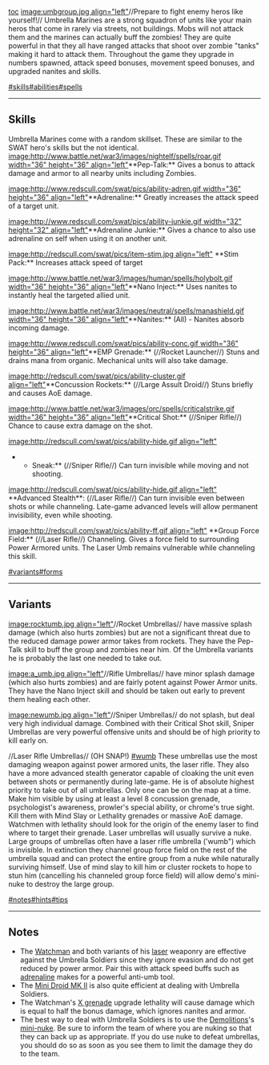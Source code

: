 [toc](toc "wikilink") [image:umbgroup.jpg
align="left"](image:umbgroup.jpg_align="left" "wikilink")//Prepare to
fight enemy heros like yourself!// Umbrella Marines are a strong
squadron of units like your main heros that come in rarely via streets,
not buildings. Mobs will not attack them and the marines can actually
buff the zombies! They are quite powerful in that they all have ranged
attacks that shoot over zombie "tanks" making it hard to attack them.
Throughout the game they upgrade in numbers spawned, attack speed
bonuses, movement speed bonuses, and upgraded nanites and skills.

[\#skills](#skills "wikilink")[\#abilities](#abilities "wikilink")[\#spells](#spells "wikilink")

------------------------------------------------------------------------

## Skills

Umbrella Marines come with a random skillset. These are similar to the
SWAT hero's skills but the not identical.
[image:<http://www.battle.net/war3/images/nightelf/spells/roar.gif>
width="36" height="36"
align="left"](image:http:/www.battle.net/war3/images/nightelf/spells/roar.gif_width="36"_height="36"_align="left" "wikilink")\*\*Pep-Talk:\*\*
Gives a bonus to attack damage and armor to all nearby units including
Zombies.

[image:<http://www.redscull.com/swat/pics/ability-adren.gif> width="36"
height="36"
align="left"](image:http:/www.redscull.com/swat/pics/ability-adren.gif_width="36"_height="36"_align="left" "wikilink")\*\*Adrenaline:\*\*
Greatly increases the attack speed of a target unit.

[image:<http://www.redscull.com/swat/pics/ability-junkie.gif> width="32"
height="32"
align="left"](image:http:/www.redscull.com/swat/pics/ability-junkie.gif_width="32"_height="32"_align="left" "wikilink")\*\*Adrenaline
Junkie:\*\* Gives a chance to also use adrenaline on self when using it
on another unit.

[image:<http://redscull.com/swat/pics/item-stim.jpg>
align="left"](image:http:/redscull.com/swat/pics/item-stim.jpg_align="left" "wikilink")
\*\*Stim Pack:\*\* Increases attack speed of target

[image:<http://www.battle.net/war3/images/human/spells/holybolt.gif>
width="36" height="36"
align="left"](image:http:/www.battle.net/war3/images/human/spells/holybolt.gif_width="36"_height="36"_align="left" "wikilink")\*\*Nano
Inject:\*\* Uses nanites to instantly heal the targeted allied unit.

[image:<http://www.battle.net/war3/images/neutral/spells/manashield.gif>
width="36" height="36"
align="left"](image:http:/www.battle.net/war3/images/neutral/spells/manashield.gif_width="36"_height="36"_align="left" "wikilink")\*\*Nanites:\*\*
(All) - Nanites absorb incoming damage.

[image:<http://www.redscull.com/swat/pics/ability-conc.gif> width="36"
height="36"
align="left"](image:http:/www.redscull.com/swat/pics/ability-conc.gif_width="36"_height="36"_align="left" "wikilink")\*\*EMP
Grenade:\*\* (//Rocket Launcher//) Stuns and drains mana from organic.
Mechanical units will also take damage.

[image:<http://redscull.com/swat/pics/ability-cluster.gif>
align="left"](image:http:/redscull.com/swat/pics/ability-cluster.gif_align="left" "wikilink")\*\*Concussion
Rockets:\*\* (//Large Assult Droid//) Stuns briefly and causes AoE
damage.

[image:<http://www.battle.net/war3/images/orc/spells/criticalstrike.gif>
width="36" height="36"
align="left"](image:http:/www.battle.net/war3/images/orc/spells/criticalstrike.gif_width="36"_height="36"_align="left" "wikilink")\*\*Critical
Shot:\*\* (//Sniper Rifle//) Chance to cause extra damage on the shot.

[image:<http://redscull.com/swat/pics/ability-hide.gif>
align="left"](image:http:/redscull.com/swat/pics/ability-hide.gif_align="left" "wikilink")

-   -   Sneak:\*\* (//Sniper Rifle//) Can turn invisible while moving
        and not shooting.

[image:<http://redscull.com/swat/pics/ability-hide.gif>
align="left"](image:http:/redscull.com/swat/pics/ability-hide.gif_align="left" "wikilink")
\*\*Advanced Stealth\*\*: (//Laser Rifle//) Can turn invisible even
between shots or while channeling. Late-game advanced levels will allow
permanent invisibility, even while shooting.

[image:<http://redscull.com/swat/pics/ability-ff.gif>
align="left"](image:http:/redscull.com/swat/pics/ability-ff.gif_align="left" "wikilink")
\*\*Group Force Field:\*\* (//Laser Rifle//) Channeling. Gives a force
field to surrounding Power Armored units. The Laser Umb remains
vulnerable while channeling this skill.

[\#variants](#variants "wikilink")[\#forms](#forms "wikilink")

------------------------------------------------------------------------

## Variants

[image:rocktumb.jpg
align="left"](image:rocktumb.jpg_align="left" "wikilink")//Rocket
Umbrellas// have massive splash damage (which also hurts zombies) but
are not a significant threat due to the reduced damage power armor takes
from rockets. They have the Pep-Talk skill to buff the group and zombies
near him. Of the Umbrella variants he is probably the last one needed to
take out.

[image:a_umb.jpg
align="left"](image:a_umb.jpg_align="left" "wikilink")//Rifle
Umbrellas// have minor splash damage (which also hurts zombies) and are
fairly potent against Power Armor units. They have the Nano Inject skill
and should be taken out early to prevent them healing each other.

[image:newumb.jpg
align="left"](image:newumb.jpg_align="left" "wikilink")//Sniper
Umbrellas// do not splash, but deal very high individual damage.
Combined with their Critical Shot skill, Sniper Umbrellas are very
powerful offensive units and should be of high priority to kill early
on.

//Laser Rifle Umbrellas// (OH SNAP!) [\#wumb](#wumb "wikilink") These
umbrellas use the most damaging weapon against power armored units, the
laser rifle. They also have a more advanced stealth generator capable of
cloaking the unit even between shots or permanently during late-game. He
is of absolute highest priority to take out of all umbrellas. Only one
can be on the map at a time. Make him visible by using at least a level
8 concussion grenade, psychologist's awareness, prowler's special
ability, or chrome's true sight. Kill them with Mind Slay or Lethality
grenades or massive AoE damage. Watchmen with lethality should look for
the origin of the enemy laser to find where to target their grenade.
Laser umbrellas will usually survive a nuke. Large groups of umbrellas
often have a laser rifle umbrella ('wumb") which is invisible. In
extinction they channel group force field on the rest of the umbrella
squad and can protect the entire group from a nuke while naturally
surviving himself. Use of mind slay to kill him or cluster rockets to
hope to stun him (cancelling his channeled group force field) will allow
demo's mini-nuke to destroy the large group.

[\#notes](#notes "wikilink")[\#hints](#hints "wikilink")[\#tips](#tips "wikilink")

------------------------------------------------------------------------

## Notes

-   The [Watchman](Watchman "wikilink") and both variants of his
    [laser](Weapons#laser "wikilink") weaponry are effective against the
    Umbrella Soldiers since they ignore evasion and do not get reduced
    by power armor. Pair this with attack speed buffs such as
    [adrenaline](Medic#adren "wikilink") makes for a powerful anti-umb
    tool.
-   The [Mini Droid MK II](Mini#mini2 "wikilink") is also quite
    efficient at dealing with Umbrella Soldiers.
-   The Watchman's [X grenade](Watchman#gren "wikilink") upgrade
    lethality will cause damage which is equal to half the bonus damage,
    which ignores nanites and armor.
-   The best way to deal with Umbrella Soldiers is to use the
    [Demolitions](Demolitions "wikilink")'s
    [mini-nuke](Demolitions#nuke "wikilink"). Be sure to inform the team
    of where you are nuking so that they can back up as appropriate. If
    you do use nuke to defeat umbrellas, you should do so as soon as you
    see them to limit the damage they do to the team.